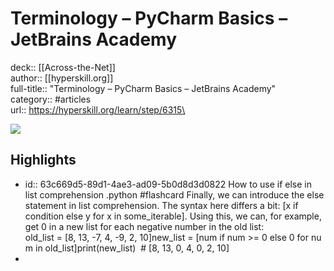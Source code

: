 # Terminology – PyCharm Basics – JetBrains Academy

deck:: [[Across-the-Net]]\
author:: [[hyperskill.org]]\
full-title:: "Terminology – PyCharm Basics – JetBrains Academy"\
category:: #articles\
url:: https://hyperskill.org/learn/step/6315\

![](https://readwise-assets.s3.amazonaws.com/static/images/article2.74d541386bbf.png)
## Highlights
- id:: 63c669d5-89d1-4ae3-ad09-5b0d8d3d0822
   How to use if else in list comprehension .python #flashcard 
    Finally, we can introduce the else statement in list comprehension. The syntax here differs a bit: [x if condition else y for x in some_iterable]. Using this, we can, for example, get 0 in a new list for each negative number in the old list:
     old_list = [8, 13, -7, 4, -9, 2, 10]new_list = [num if num >= 0 else 0 for num in old_list]print(new_list)  # [8, 13, 0, 4, 0, 2, 10]
-